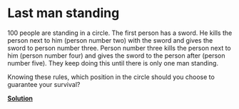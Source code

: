 Last man standing
=================

100 people are standing in a circle. The first person has a sword. He kills the
person next to him (person number two) with the sword and gives the sword to
person number three. Person number three kills the person next to him (person
number four) and gives the sword to the person after (person number five). They
keep doing this until there is only one man standing.

Knowing these rules, which position in the circle should you choose to
guarantee your survival?

**[Solution](../solutions/last_solution.md)**

